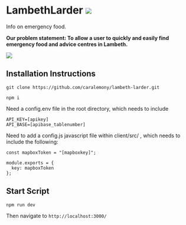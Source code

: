 # LambethLarder ![](https://travis-ci.org/caralemony/lambeth-larder.svg?branch=master)

Info on emergency food.

**Our problem statement: To allow a user to quickly and easily find emergency food and advice centres in Lambeth.**

![](https://i.imgur.com/7UJwAt2.gif)

## Installation Instructions

`git clone https://github.com/caralemony/lambeth-larder.git`

`npm i`

Need a config.env file in the root directory, which needs to include

```
API_KEY=[apikey]
API_BASE=[apibase_tablenumber]
```

Need to add a config.js javascript file within client/src/ , which needs to include the following:

```
const mapboxToken = "[mapboxkey]";

module.exports = {
  key: mapboxToken
};
```

## Start Script

```
npm run dev
```

Then navigate to `http://localhost:3000/`
